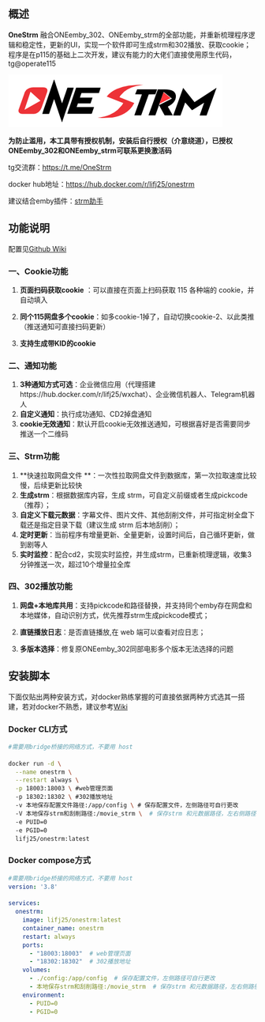 

## 概述

**OneStrm** 融合ONEemby_302、ONEemby_strm的全部功能，并重新梳理程序逻辑和稳定性，更新的UI，实现一个软件即可生成strm和302播放、获取cookie； 程序是在p115的基础上二次开发，建议有能力的大佬们直接使用原生代码，tg@operate115


![image-OneStrm](https://raw.githubusercontent.com/lifujie25/OneStrm-wiki/main/README.assets/logo-b.png)

**为防止滥用，本工具带有授权机制，安装后自行授权（介意绕道），已授权ONEemby_302和ONEemby_strm可联系更换激活码**

tg交流群：https://t.me/OneStrm

docker hub地址：https://hub.docker.com/r/lifj25/onestrm

建议结合emby插件：[strm助手](https://github.com/sjtuross/StrmAssistant/⁠)

## 功能说明

配置见[Github Wiki](https://github.com/lifujie25/OneStrm-wiki/wiki#onestrm%E9%85%8D%E7%BD%AE)

### 一、Cookie功能

1. **页面扫码获取cookie** ：可以直接在页面上扫码获取 115 各种端的 cookie，并自动填入

2. **同个115网盘多个cookie**：如多cookie-1掉了，自动切换cookie-2、以此类推（推送通知可直接扫码更新）

3. **支持生成带KID的cookie**

### 二、通知功能

1. **3种通知方式可选**：企业微信应用（代理搭建https://hub.docker.com/r/lifj25/wxchat）、企业微信机器人、Telegram机器人
2. **自定义通知**：执行成功通知、CD2掉盘通知
3. **cookie无效通知**：默认开启cookie无效推送通知，可根据喜好是否需要同步推送一个二维码

### 三、Strm功能

1. **快速拉取网盘文件 **：一次性拉取网盘文件到数据库，第一次拉取速度比较慢，后续更新比较快
2. **生成strm**：根据数据库内容，生成 strm，可自定义前缀或者生成pickcode（推荐）；
3. **自定义下载元数据**：字幕文件、图片文件、其他刮削文件，并可指定树全盘下载还是指定目录下载（建议生成 strm 后本地刮削）；
4. **定时更新**：当前程序有增量更新、全量更新，设置时间后，自己循环更新，做到剧等人
5. **实时监控**：配合cd2，实现实时监控，并生成strm，已重新梳理逻辑，收集3分钟推送一次，超过10个增量拉全库

### 四、302播放功能

1. **网盘+本地库共用**：支持pickcode和路径替换，并支持同个emby存在网盘和本地媒体，自动识别方式，优先推荐strm生成pickcode模式； 

2. **直链播放日志**：是否直链播放,在 web 端可以查看对应日志； 

3. **多版本选择**：修复原ONEemby_302同部电影多个版本无法选择的问题

## 安装脚本

下面仅贴出两种安装方式，对docker熟练掌握的可直接依据两种方式选其一搭建，若对docker不熟悉，建议参考[Wiki](https://github.com/lifujie25/OneStrm-wiki/wiki#onestrm%E9%83%A8%E7%BD%B2)

### Docker CLI方式

```bash
#需要用bridge桥接的网络方式，不要用 host

docker run -d \
  --name onestrm \
  --restart always \
  -p 18003:18003 \ #web管理页面
  -p 18302:18302 \ #302播放地址
  -v 本地保存配置文件路径:/app/config \ # 保存配置文件，左侧路径可自行更改
  -V 本地保存strm和刮削路径:/movie_strm \  # 保存strm 和元数据路径，左右侧路径可自行更改,请设置写入权限
  -e PUID=0
  -e PGID=0
  lifj25/onestrm:latest
```

### Docker compose方式

```yaml
#需要用bridge桥接的网络方式，不要用 host
version: '3.8'

services:
  onestrm:
    image: lifj25/onestrm:latest
    container_name: onestrm
    restart: always
    ports:
      - "18003:18003"  # web管理页面
      - "18302:18302"  # 302播放地址
    volumes:
      - ./config:/app/config  # 保存配置文件，左侧路径可自行更改
      - 本地保存strm和刮削路径:/movie_strm  # 保存strm 和元数据路径，左右侧路径可自行更改,请设置写入权限
    environment:
      - PUID=0
      - PGID=0
```

